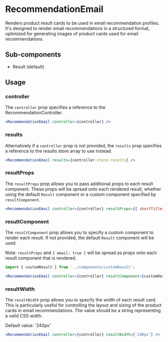 # RecommendationEmail

Renders product result cards to be used in email recommendation profiles. It's designed to render email recommendations in a structured format, optimized for generating images of product cards used for email recommendations. 

## Sub-components
- Result (default)

## Usage

### controller
The `controller` prop specifies a reference to the RecommendationController.

```jsx
<RecommendationEmail controller={controller} />
```

### results
Alternatively if a `controller` prop is not provided, the `results` prop specifies a reference to the results store array to use instead.

```jsx
<RecommendationEmail results={controller.store.results} />
```

### resultProps
The `resultProps` prop allows you to pass additional props to each result component. These props will be spread onto each rendered result, whether using the default `Result` component or a custom component specified by `resultComponent`.

```jsx
<RecommendationEmail controller={controller} resultProps={{ shortTitles: true }} />
```

### resultComponent
The `resultComponent` prop allows you to specify a custom component to render each result. If not provided, the default `Result` component will be used.

Note: `resultProps` and `{ email: true }` will be spread as props onto each result component that is rendered.

```jsx
import { customResult } from '../components/customResult';

<RecommendationEmail controller={controller} resultComponent={customResult} />
```

### resultWidth
The `resultWidth` prop allows you to specify the width of each result card. This is particularly useful for controlling the layout and sizing of the product cards in email recommendations. The value should be a string representing a valid CSS width.

Default value: '240px'

```jsx
<RecommendationEmail controller={controller} resultWidth={'240px'} />
```
